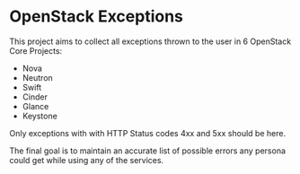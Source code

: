 OpenStack Exceptions
==========

This project aims to collect all exceptions thrown to the user
in 6 OpenStack Core Projects:

- Nova
- Neutron
- Swift
- Cinder
- Glance
- Keystone

Only exceptions with with HTTP Status codes 4xx and 5xx should
be here.

The final goal is to maintain an accurate list of possible errors
any persona could get while using any of the services.
